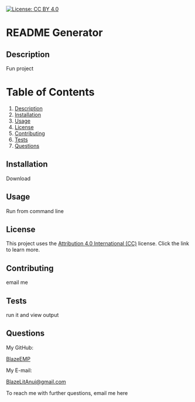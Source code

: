 [![License: CC BY 4.0](https://img.shields.io/badge/License-CC_BY_4.0-lightgrey.svg)](https://creativecommons.org/licenses/by/4.0/)
  # README Generator

  ## Description

  Fun project

  # Table of Contents
  1. [Description](#description)
  2. [Installation](#installation)
  3. [Usage](#usage)
  4. [License](#license)
  5. [Contributing](#contributing)
  6. [Tests](#tests)
  7. [Questions](#questions)

  ## Installation

  Download

  ## Usage

  Run from command line

  ## License

  This project uses the [Attribution 4.0 International (CC)](https://creativecommons.org/licenses/by/4.0/) license. Click the link to learn more.

  ## Contributing

  email me

  ## Tests

  run it and view output

  ## Questions

  My GitHub:

  [BlazeEMP](https://www.github.com/BlazeEMP)

  My E-mail:

  BlazeLitAnui@gmail.com

  To reach me with further questions, email me here